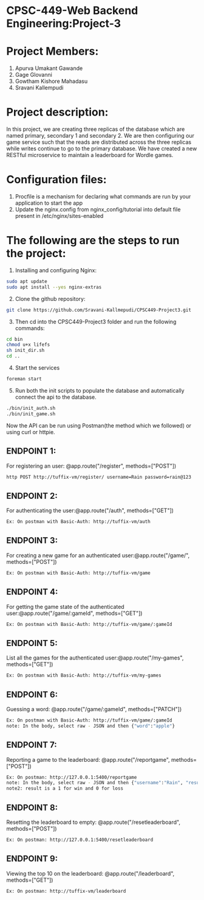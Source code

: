 # CPSC-449-Web Backend Engineering:Project-3
# Project Members:

1. Apurva Umakant Gawande
2. Gage Glovanni
3. Gowtham Kishore Mahadasu
4. Sravani Kallempudi

# Project description: 

In this project, we are creating three replicas of the database which are named primary, secondary 1 and secondary 2. We are then configuring our game service such that the reads are distributed across the three replicas while writes continue to go to the primary database. We have created a new RESTful microservice to maintain a leaderboard for Wordle games.

# Configuration files:
1. Procfile is a mechanism for declaring what commands are run by your application to start the app 
2. Update the nginx.config from nginx_config/tutorial into default file present in /etc/nginx/sites-enabled

# The following are the steps to run the project:
1. Installing and configuring Nginx:
```bash
sudo apt update
sudo apt install --yes nginx-extras
```
2. Clone the github repository:
```bash
git clone https://github.com/Sravani-Kallmepudi/CPSC449-Project3.git
```
3. Then cd into the CPSC449-Project3 folder and run the following commands:
```bash
cd bin
chmod u+x lifefs
sh init_dir.sh
cd ..
```
4. Start the services
```bash
foreman start 
```
5. Run both the init scripts to populate the database and automatically connect the api to the database. 
```bash
./bin/init_auth.sh
./bin/init_game.sh
```
Now the API can be run using Postman(the method which we followed) or using curl or httpie.

## ENDPOINT 1:
For registering an user: @app.route("/register", methods=["POST"])
```bash
http POST http://tuffix-vm/register/ username=Rain password=rain@123
```
## ENDPOINT 2:
For authenticating the user:@app.route("/auth", methods=["GET"])
```bash
Ex: On postman with Basic-Auth: http://tuffix-vm/auth
```
## ENDPOINT 3: 
For creating a new game for an authenticated user:@app.route("/game/", methods=["POST"])
```bash
Ex: On postman with Basic-Auth: http://tuffix-vm/game
```
## ENDPOINT 4:
For getting the game state of the authenticated user:@app.route("/game/:gameId", methods=["GET"])
```bash
Ex: On postman with Basic-Auth: http://tuffix-vm/game/:gameId
``` 
## ENDPOINT 5:
List all the games for the authenticated user:@app.route("/my-games", methods=["GET"])
```bash
Ex: On postman with Basic-Auth: http://tuffix-vm/my-games  
```
## ENDPOINT 6:
Guessing a word: @app.route("/game/:gameId", methods=["PATCH"])
```bash
Ex: On postman with Basic-Auth: http://tuffix-vm/game/:gameId
note: In the body, select raw - JSON and then {"word":"apple"}
```
## ENDPOINT 7:
Reporting a game to the leaderboard: @app.route("/reportgame", methods=["POST"])
```bash
Ex: On postman: http://127.0.0.1:5400/reportgame
note: In the body, select raw - JSON and then {"username":"Rain", "result":1, "guesses":3}
note2: result is a 1 for win and 0 for loss
```
## ENDPOINT 8:
Resetting the leaderboard to empty: @app.route("/resetleaderboard", methods=["POST"])
```bash
Ex: On postman: http://127.0.0.1:5400/resetleaderboard
```
## ENDPOINT 9:
Viewing the top 10 on the leaderboard: @app.route("/leaderboard", methods=["GET"])
```bash
Ex: On postman: http://tuffix-vm/leaderboard
```

